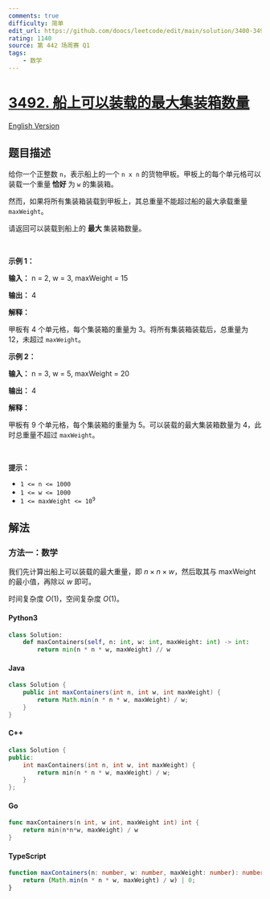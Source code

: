 ```yaml
---
comments: true
difficulty: 简单
edit_url: https://github.com/doocs/leetcode/edit/main/solution/3400-3499/3492.Maximum%20Containers%20on%20a%20Ship/README.md
rating: 1140
source: 第 442 场周赛 Q1
tags:
    - 数学
---
```


<!-- problem:start -->

# [3492. 船上可以装载的最大集装箱数量](https://leetcode.cn/problems/maximum-containers-on-a-ship)

[English Version](/solution/3400-3499/3492.Maximum%20Containers%20on%20a%20Ship/README_EN.md)

## 题目描述

<!-- description:start -->

<p>给你一个正整数 <code>n</code>，表示船上的一个 <code>n x n</code> 的货物甲板。甲板上的每个单元格可以装载一个重量<strong> 恰好 </strong>为 <code>w</code> 的集装箱。</p>

<p>然而，如果将所有集装箱装载到甲板上，其总重量不能超过船的最大承载重量 <code>maxWeight</code>。</p>

<p>请返回可以装载到船上的 <strong>最大 </strong>集装箱数量。</p>

<p>&nbsp;</p>

<p><strong class="example">示例 1：</strong></p>

<div class="example-block">
<p><strong>输入：</strong> <span class="example-io">n = 2, w = 3, maxWeight = 15</span></p>

<p><strong>输出：</strong> 4</p>

<p><strong>解释：</strong></p>

<p>甲板有 4 个单元格，每个集装箱的重量为 3。将所有集装箱装载后，总重量为 12，未超过 <code>maxWeight</code>。</p>
</div>

<p><strong class="example">示例 2：</strong></p>

<div class="example-block">
<p><strong>输入：</strong> <span class="example-io">n = 3, w = 5, maxWeight = 20</span></p>

<p><strong>输出：</strong> <span class="example-io">4</span></p>

<p><strong>解释：</strong></p>

<p>甲板有 9 个单元格，每个集装箱的重量为 5。可以装载的最大集装箱数量为 4，此时总重量不超过 <code>maxWeight</code>。</p>
</div>

<p>&nbsp;</p>

<p><strong>提示：</strong></p>

<ul>
	<li><code>1 &lt;= n &lt;= 1000</code></li>
	<li><code>1 &lt;= w &lt;= 1000</code></li>
	<li><code>1 &lt;= maxWeight &lt;= 10<sup>9</sup></code></li>
</ul>

<!-- description:end -->

## 解法

<!-- solution:start -->

### 方法一：数学

我们先计算出船上可以装载的最大重量，即 $n \times n \times w$，然后取其与 $\text{maxWeight}$ 的最小值，再除以 $w$ 即可。

时间复杂度 $O(1)$，空间复杂度 $O(1)$。

<!-- tabs:start -->

#### Python3

```python
class Solution:
    def maxContainers(self, n: int, w: int, maxWeight: int) -> int:
        return min(n * n * w, maxWeight) // w
```

#### Java

```java
class Solution {
    public int maxContainers(int n, int w, int maxWeight) {
        return Math.min(n * n * w, maxWeight) / w;
    }
}
```

#### C++

```cpp
class Solution {
public:
    int maxContainers(int n, int w, int maxWeight) {
        return min(n * n * w, maxWeight) / w;
    }
};
```

#### Go

```go
func maxContainers(n int, w int, maxWeight int) int {
	return min(n*n*w, maxWeight) / w
}
```

#### TypeScript

```ts
function maxContainers(n: number, w: number, maxWeight: number): number {
    return (Math.min(n * n * w, maxWeight) / w) | 0;
}
```

<!-- tabs:end -->

<!-- solution:end -->

<!-- problem:end -->
